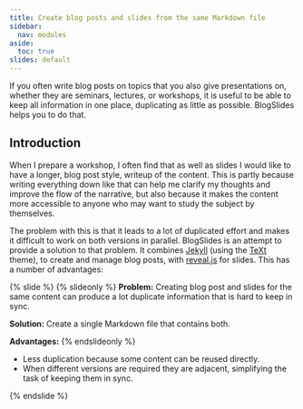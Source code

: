 ```yaml
---
title: Create blog posts and slides from the same Markdown file
sidebar:
  nav: modules
aside:
  toc: true
slides: default
---
```


If you often write blog posts on topics that you also give presentations on,
whether they are seminars, lectures, or workshops, it is useful to be able to
keep all information in one place, duplicating as little as possible. BlogSlides
helps you to do that.
<!--more-->

## Introduction

When I prepare a workshop, I often find that as well as slides I would like to
have a longer, blog post style, writeup of the content. This is partly because
writing everything down like that can help me clarify my thoughts and improve
the flow of the narrative, but also because it makes the content more accessible
to anyone who may want to study the subject by themselves.

The problem with this is that it leads to a lot of duplicated effort and makes
it difficult to work on both versions in parallel. BlogSlides is an attempt to
provide a solution to that problem. It combines [Jekyll](https://jekyllrb.com/)
(using the [TeXt](https://tianqi.name/jekyll-TeXt-theme/) theme), to create and
manage blog posts, with [reveal.js](https://revealjs.com/#/) for slides.
This has a number of advantages:

{% slide %}
{% slideonly %}
**Problem:** Creating blog post and slides for the same content can produce a lot
duplicate information that is hard to keep in sync.

**Solution:** Create a single Markdown file that contains both.

**Advantages:**
{% endslideonly %}

* Less duplication because some content can be reused directly.
* When different versions are required they are adjacent, simplifying the task
  of keeping them in sync.

{% endslide %}
